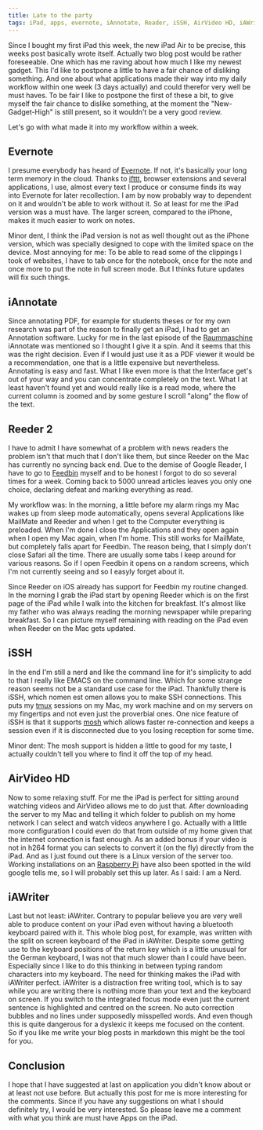 ```yaml
---
title: Late to the party
tags: iPad, apps, evernote, iAnnotate, Reader, iSSH, AirVideo HD, iAWriter
---
```


Since I bought my first iPad this week, the new iPad Air to be precise, this weeks post basically wrote itself. Actually two blog post would be rather foreseeable. One which has me raving about how much I like my newest gadget. This I'd like to postpone a little to have a fair chance of disliking something. And one about what applications made their way into my daily workflow within one week (3 days actually) and could therefor very well be must haves. To be fair I like to postpone the first of these a bit, to give myself the fair chance to dislike something, at the moment the "New-Gadget-High" is still present, so it wouldn't be a very good review.

<!--more-->

Let's go with what made it into my workflow within a week.

## Evernote

I presume everybody has heard of [Evernote](http://evernote.com). If not, it's basically your long term memory in the cloud. Thanks to [ifttt](http://ifttt.com), browser extensions and several applications, I use, almost every text I produce or consume finds its way into Evernote for later recollection. I am by now probably way to dependent on it and wouldn't be able to work without it. So at least for me the iPad version was a must have. The larger screen, compared to the iPhone, makes it much easier to work on notes.

Minor dent, I think the iPad version is not as well thought out as the iPhone version, which was specially designed to cope with the limited space on the device. Most annoying for me: To be able to read some of the clippings I took of websites, I have to tab once for the notebook, once for the note and once more to put the note in full screen mode. But I thinks future updates will fix such things. 

## iAnnotate

Since annotating PDF, for example for students theses or for my own research was part of the reason to finally get an iPad, I had to get an Annotation software. Lucky for me in the last episode of the [Raummaschine](http://raummaschine.net/podcast/21/) iAnnotate was mentioned so I thought I give it a spin. And it seems that this was the right decision. Even if I would just use it as a 
PDF viewer it would be a recommendation, one that is a little expensive but nevertheless. Annotating is easy and fast. What I like even more is that the Interface get's out of your way and you can concentrate completely on the text. What I at least haven't found yet and would really like is a read mode, where the current column is zoomed and by some gesture I scroll "along" the flow of the text. 

## Reeder 2

I have to admit I have somewhat of a problem with news readers the problem isn't that much that I don't like them, but since Reeder on the Mac has currently no syncing back end. Due to the demise of Google Reader, I have to go to [Feedbin](http://feedbin.me) myself and to be honest I forgot to do so several times for a week. Coming back to 5000 unread articles leaves you only one choice, declaring defeat and marking everything as read.

My workflow was: In the morning, a little before my alarm rings my Mac wakes up from sleep mode automatically, opens several Applications like MailMate and Reeder and when I get to the Computer everything is preloaded. When I'm done I close the Applications and they open again when I open my Mac again, when I'm home. This still works for MailMate, but completely falls apart for Feedbin. The reason being, that I simply don't close Safari all the time. There are usually some tabs I keep around for various reasons. So if I open Feedbin it opens on a random screens, which I'm not currently seeing and so I easyly forget about it.

Since Reeder on iOS already has support for Feedbin my routine changed. In the morning I grab the iPad start by opening Reeder which is on the first page of the iPad while I walk into the kitchen for breakfast. It's almost like my father who was always reading the morning newspaper while preparing breakfast. So I can picture myself remaining with reading on the iPad even when Reeder on the Mac gets updated. 

## iSSH
In the end I'm still a nerd and like the command line for it's simplicity to add to that I really like EMACS on the command line. Which for some strange reason seems not be a standard use case for the iPad. Thankfully there is iSSH, which nomen est omen allows you to make SSH connections. This puts my [tmux](http://tmux.sourceforge.net) sessions on my Mac, my work machine and on my servers on my fingertips and not even just the proverbial ones. One nice feature of iSSH is that it supports [mosh](http://mosh.mit.edu) which allows faster re-connection and keeps a session even if it is disconnected due to you losing reception for some time. 

Minor dent: The mosh support is hidden a little to good for my taste, I actually couldn't tell you where to find it off the top of my head. 

## AirVideo HD
Now to some relaxing stuff. For me the iPad is perfect for sitting around watching videos and AirVideo allows me to do just that. After downloading the server to my Mac and telling it which folder to publish on my home network I can select and watch videos anywhere I go. Actually with a little more configuration I could even do that from outside of my home given that the internet connection is fast enough. As an added bonus if your video is not in h264 format you can selects to convert it (on the fly) directly from the iPad. And as I just found out there is a Linux version of the server too. Working installations on an [Raspberry Pi](http://www.raspberrypi.org) have also been spotted in the wild google tells me, so I will probably set this up later. As I said: I am a Nerd. 

## iAWriter
Last but not least: iAWriter. Contrary to popular believe you are very well able to produce content on your iPad even without having a bluetooth keyboard paired with it. This whole blog post, for example, was written with the split on screen keyboard of the iPad in iAWriter. Despite some getting use to the keyboard positions of the return key which is a little unusual for the German keyboard, I was not that much slower than I could have been. Especially since I like to do this thinking in between typing random characters into my keyboard. The need for thinking makes the iPad with iAWriter perfect. iAWriter is a distraction free writing tool, which is to say while you are writing there is nothing more than your text and the keyboard on screen. If you switch to the integrated focus mode even just the current sentence is highlighted and centred on the screen. No auto correction bubbles and no lines under supposedly misspelled words. And even though this is quite dangerous for a dyslexic it keeps me focused on the content. So if you like me write your blog posts in markdown this might be the tool for you.  

## Conclusion

I hope that I have suggested at last on application you didn't know about or at least not use before. But actually this post for me is more interesting for the comments. Since if you have any suggestions on what I should definitely try, I would be very interested. So please leave me a comment with what you think are must have Apps on the iPad. 
